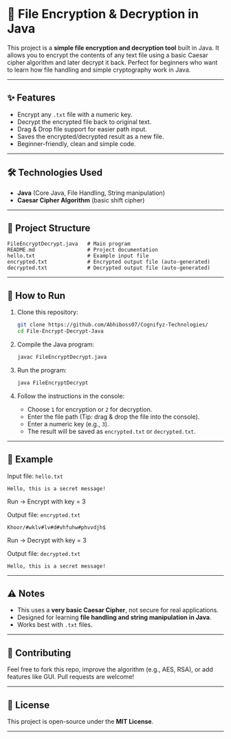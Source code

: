 # 🔐 File Encryption & Decryption in Java

This project is a **simple file encryption and decryption tool** built in Java. It allows you to encrypt the contents of any text file using a basic Caesar cipher algorithm and later decrypt it back. Perfect for beginners who want to learn how file handling and simple cryptography work in Java.

---

## ✨ Features

* Encrypt any `.txt` file with a numeric key.
* Decrypt the encrypted file back to original text.
* Drag & Drop file support for easier path input.
* Saves the encrypted/decrypted result as a new file.
* Beginner-friendly, clean and simple code.

---

## 🛠 Technologies Used

* **Java** (Core Java, File Handling, String manipulation)
* **Caesar Cipher Algorithm** (basic shift cipher)

---

## 📂 Project Structure

```
FileEncryptDecrypt.java   # Main program
README.md                 # Project documentation
hello.txt                 # Example input file
encrypted.txt             # Encrypted output file (auto-generated)
decrypted.txt             # Decrypted output file (auto-generated)
```

---

## 🚀 How to Run

1. Clone this repository:

   ```bash
   git clone https://github.com/Abhiboss07/Cognifyz-Technologies/
   cd File-Encrypt-Decrypt-Java
   ```

2. Compile the Java program:

   ```bash
   javac FileEncryptDecrypt.java
   ```

3. Run the program:

   ```bash
   java FileEncryptDecrypt
   ```

4. Follow the instructions in the console:

   * Choose `1` for encryption or `2` for decryption.
   * Enter the file path (Tip: drag & drop the file into the console).
   * Enter a numeric key (e.g., `3`).
   * The result will be saved as `encrypted.txt` or `decrypted.txt`.

---

## 📖 Example

Input file: `hello.txt`

```
Hello, this is a secret message!
```

Run → Encrypt with key = 3

Output file: `encrypted.txt`

```
Khoor/#wklv#lv#d#vhfuhw#phvvdjh$
```

Run → Decrypt with key = 3

Output file: `decrypted.txt`

```
Hello, this is a secret message!
```

---

## ⚠️ Notes

* This uses a **very basic Caesar Cipher**, not secure for real applications.
* Designed for learning **file handling and string manipulation in Java**.
* Works best with `.txt` files.

---

## 🤝 Contributing

Feel free to fork this repo, improve the algorithm (e.g., AES, RSA), or add features like GUI. Pull requests are welcome!

---

## 📜 License

This project is open-source under the **MIT License**.

---
